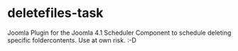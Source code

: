 # deletefiles-task
Joomla Plugin for the Joomla 4.1 Scheduler Component to schedule deleting specific foldercontents. Use at own risk. :-D 
